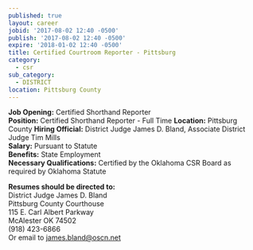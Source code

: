 ```yaml
---
published: true
layout: career
jobid: '2017-08-02 12:40 -0500'
publish: '2017-08-02 12:40 -0500'
expire: '2018-01-02 12:40 -0500'
title: Certified Courtroom Reporter - Pittsburg
category:
  - csr
sub_category:
  - DISTRICT
location: Pittsburg County
---
```

**Job Opening:** Certified Shorthand Reporter  
**Position:** Certified Shorthand Reporter - Full Time
**Location:**  Pittsburg County
**Hiring Official:** District Judge James D. Bland, Associate District Judge Tim Mills  
**Salary:** Pursuant to Statute  
**Benefits:** State Employment  
**Necessary Qualifications:** Certified by the Oklahoma CSR Board as required by Oklahoma Statute
 
**Resumes should be directed to:**   
District Judge James D. Bland  
Pittsburg County Courthouse  
115 E. Carl Albert Parkway  
McAlester OK  74502  
(918) 423-6866  
Or email to [james.bland@oscn.net](mailto:james.bland@oscn.net)  

